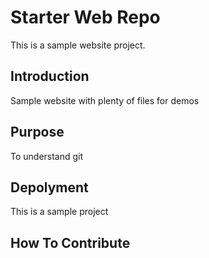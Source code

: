 # Starter Web Repo

This is a sample website project.

## Introduction

Sample website with plenty of files for demos

## Purpose

To understand git

## Depolyment

This is a sample project

## How To Contribute